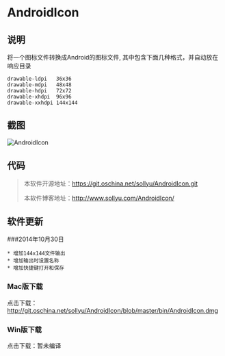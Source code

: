 # AndroidIcon

## 说明
将一个图标文件转换成Android的图标文件, 其中包含下面几种格式，并自动放在响应目录

	drawable-ldpi	36x36
	drawable-mdpi	48x48
	drawable-hdpi 	72x72
	drawable-xhdpi 	96x96
	drawable-xxhdpi	144x144

## 截图

![AndroidIcon](http://git.oschina.net/sollyu/AndroidIcon/raw/master/bin/screen.png)

## 代码

> 本软件开源地址：<https://git.oschina.net/sollyu/AndroidIcon.git>
>
> 本软件博客地址：<http://www.sollyu.com/AndroidIcon/>

## 软件更新

###2014年10月30日
	
	* 增加144x144文件输出
	* 增加输出时设置名称
	* 增加快捷键打开和保存

### Mac版下载
点击下载：<http://git.oschina.net/sollyu/AndroidIcon/blob/master/bin/AndroidIcon.dmg>

### Win版下载
点击下载：暂未编译